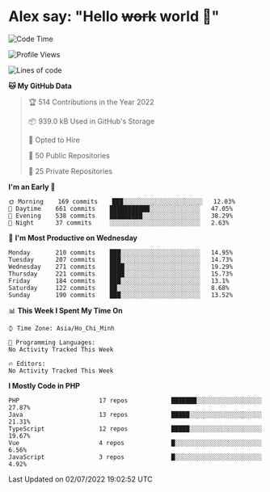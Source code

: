 # Alex say: "Hello ~~work~~ world 🐾"

<!--START_SECTION:waka-->
![Code Time](http://img.shields.io/badge/Code%20Time-838%20hrs%2047%20mins-blue)

![Profile Views](http://img.shields.io/badge/Profile%20Views-0-blue)

![Lines of code](https://img.shields.io/badge/From%20Hello%20World%20I%27ve%20Written-1%20Million%20lines%20of%20code-blue)

**🐱 My GitHub Data** 

> 🏆 514 Contributions in the Year 2022
 > 
> 📦 939.0 kB Used in GitHub's Storage 
 > 
> 💼 Opted to Hire
 > 
> 📜 50 Public Repositories 
 > 
> 🔑 25 Private Repositories  
 > 
**I'm an Early 🐤** 

```text
🌞 Morning    169 commits    ███░░░░░░░░░░░░░░░░░░░░░░   12.03% 
🌆 Daytime    661 commits    ███████████░░░░░░░░░░░░░░   47.05% 
🌃 Evening    538 commits    █████████░░░░░░░░░░░░░░░░   38.29% 
🌙 Night      37 commits     ░░░░░░░░░░░░░░░░░░░░░░░░░   2.63%

```
📅 **I'm Most Productive on Wednesday** 

```text
Monday       210 commits    ███░░░░░░░░░░░░░░░░░░░░░░   14.95% 
Tuesday      207 commits    ███░░░░░░░░░░░░░░░░░░░░░░   14.73% 
Wednesday    271 commits    ████░░░░░░░░░░░░░░░░░░░░░   19.29% 
Thursday     221 commits    ████░░░░░░░░░░░░░░░░░░░░░   15.73% 
Friday       184 commits    ███░░░░░░░░░░░░░░░░░░░░░░   13.1% 
Saturday     122 commits    ██░░░░░░░░░░░░░░░░░░░░░░░   8.68% 
Sunday       190 commits    ███░░░░░░░░░░░░░░░░░░░░░░   13.52%

```


📊 **This Week I Spent My Time On** 

```text
⌚︎ Time Zone: Asia/Ho_Chi_Minh

💬 Programming Languages: 
No Activity Tracked This Week

🔥 Editors: 
No Activity Tracked This Week

```

**I Mostly Code in PHP** 

```text
PHP                      17 repos            ███████░░░░░░░░░░░░░░░░░░   27.87% 
Java                     13 repos            █████░░░░░░░░░░░░░░░░░░░░   21.31% 
TypeScript               12 repos            █████░░░░░░░░░░░░░░░░░░░░   19.67% 
Vue                      4 repos             █░░░░░░░░░░░░░░░░░░░░░░░░   6.56% 
JavaScript               3 repos             █░░░░░░░░░░░░░░░░░░░░░░░░   4.92%

```



 Last Updated on 02/07/2022 19:02:52 UTC
<!--END_SECTION:waka-->
